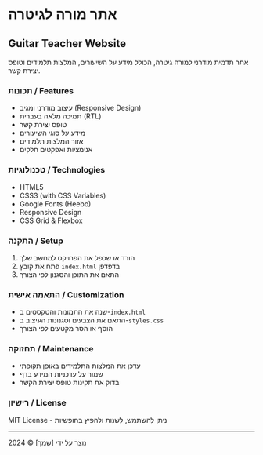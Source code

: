 # אתר מורה לגיטרה
## Guitar Teacher Website

אתר תדמית מודרני למורה גיטרה, הכולל מידע על השיעורים, המלצות תלמידים וטופס יצירת קשר.

### תכונות / Features
- עיצוב מודרני ומגיב (Responsive Design)
- תמיכה מלאה בעברית (RTL)
- טופס יצירת קשר
- מידע על סוגי השיעורים
- אזור המלצות תלמידים
- אנימציות ואפקטים חלקים

### טכנולוגיות / Technologies
- HTML5
- CSS3 (with CSS Variables)
- Google Fonts (Heebo)
- Responsive Design
- CSS Grid & Flexbox

### התקנה / Setup
1. הורד או שכפל את הפרויקט למחשב שלך
2. פתח את קובץ `index.html` בדפדפן
3. התאם את התוכן והסגנון לפי הצורך

### התאמה אישית / Customization
- שנה את התמונות והטקסטים ב-`index.html`
- התאם את הצבעים וסגנונות העיצוב ב-`styles.css`
- הוסף או הסר מקטעים לפי הצורך

### תחזוקה / Maintenance
- עדכן את המלצות התלמידים באופן תקופתי
- שמור על עדכניות המידע בדף
- בדוק את תקינות טופס יצירת הקשר

### רישיון / License
MIT License - ניתן להשתמש, לשנות ולהפיץ בחופשיות

---
נוצר על ידי [שמך] © 2024 